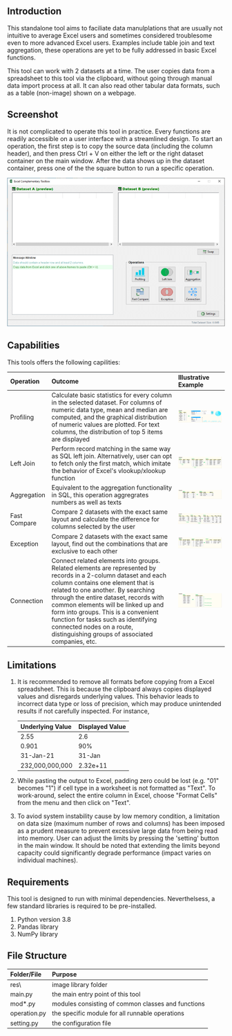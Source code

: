 ## Introduction
This standalone tool aims to faciliate data manulplations that are usually not intuitive to average Excel users and sometimes considered troublesome even to more advanced Excel users. Examples include table join and text aggregation, these operations are yet to be fully addressed in basic Excel functions.

This tool can work with 2 datasets at a time. The user copies data from a spreadsheet to this tool via the clipboard, without going through manual data import process at all. It can also read other tabular data formats, such as a table (non-image) shown on a webpage.

## Screenshot
It is not complicated to operate this tool in practice. Every functions are readily accessible on a user interface with a streamlined design. To start an operation, the first step is to copy the source data (including the column header), and then press Ctrl + V on either the left or the right dataset container on the main window. After the data shows up in the dataset container, press one of the the square button to run a specific operation.

![picture](/res/screenshot.png)

## Capabilities
This tools offers the following capilities:

| Operation | Outcome | Illustrative Example |
| :---------| :------ | :----------- |
| Profiling | Calculate basic statistics for every column in the selected dataset. For columns of numeric data type, mean and median are computed, and the graphical distribution of numeric values are plotted. For text columns, the distribution of top 5 items are displayed | ![picture](/res/example_run_profiling.png) |
| Left Join | Perform record matching in the same way as SQL left join. Alternatively, user can opt to fetch only the first match, which imitate the behavior of Excel's vlookup/xlookup function | ![picture](/res/example_run_join.png) |
| Aggregation | Equivalent to the aggregation functionality in SQL, this operation aggregrates numbers as well as texts | ![picture](/res/example_run_aggregation.png) |
| Fast Compare | Compare 2 datasets with the exact same layout and calculate the difference for columns selected by the user | ![picture](/res/example_run_compare_value.png) |
| Exception | Compare 2 datasets with the exact same layout, find out the combinations that are exclusive to each other | ![picture](/res/example_run_exception.png) |
| Connection | Connect related elements into groups. Related elements are represented by records in a 2-column dataset and each column contains one element that is related to one another. By searching through the entire dataset, records with common elements will be linked up and form into groups. This is a convenient function for tasks such as identifying connected nodes on a route, distinguishing groups of associated companies, etc. | ![picture](/res/example_run_connection.png) |


## Limitations
1. It is recommended to remove all formats before copying from a Excel spreadsheet. This is because the clipboard always copies displayed values and disregards underlying values. This behavior leads to incorrect data type or loss of precision, which may produce unintended results if not carefully inspected. For instance,

    | Underlying Value | Displayed Value |
    | :---------- | :------ |
    | 2.55 | 2.6 |
    | 0.901 | 90% |
    | 31-Jan-21 | 31-Jan |
    | 232,000,000,000 | 2.32e+11 |

2. While pasting the output to Excel, padding zero could be lost (e.g. "01" becomes "1") if cell type in a worksheet is not formatted as "Text". To work-around, select the entire column in Excel, choose "Format Cells" from the menu and then click on "Text".
3. To aviod system instability cause by low memory condition, a limitation on data size (maximum number of rows and columns) has been imposed as a prudent measure to prevent excessive large data from being read into memory. User can adjust the limits by pressing the 'setting' button in the main window. It should be noted that extending the limits beyond capacity could significantly degrade performance (impact varies on individual machines).


## Requirements
This tool is designed to run with minimal dependencies. Neverthelsess, a few standard libraries is required to be pre-installed.
1. Python version 3.8
2. Pandas library
3. NumPy library


## File Structure
| Folder/File | Purpose |
| :---------- | :------ |
| res\ | image library folder |
| main.py | the main entry point of this tool |
| mod*.py | modules consisting of common classes and functions |
| operation.py | the specific module for all runnable operations |
| setting.py | the configuration file |
